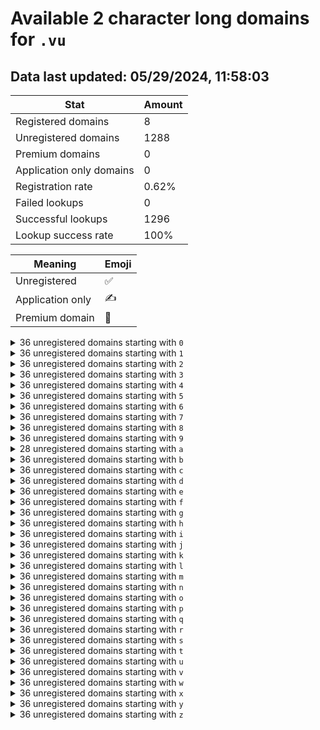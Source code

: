 # Available 2 character long domains for `.vu`

## Data last updated: 05/29/2024, 11:58:03

|Stat|Amount|
|--|--|
|Registered domains|8|
|Unregistered domains|1288|
|Premium domains|0|
|Application only domains|0|
|Registration rate|0.62%|
|Failed lookups|0|
|Successful lookups|1296|
|Lookup success rate|100%|


|Meaning|Emoji|
|--|--|
|Unregistered|:white_check_mark:|
|Application only|:writing_hand:|
|Premium domain|:gem:|

<details>
<summary>36 unregistered domains starting with <bold><code>0</code></bold></summary>

|Type|Domain|
|--|--|
|:white_check_mark:|`00.vu`|
|:white_check_mark:|`01.vu`|
|:white_check_mark:|`02.vu`|
|:white_check_mark:|`03.vu`|
|:white_check_mark:|`04.vu`|
|:white_check_mark:|`05.vu`|
|:white_check_mark:|`06.vu`|
|:white_check_mark:|`07.vu`|
|:white_check_mark:|`08.vu`|
|:white_check_mark:|`09.vu`|
|:white_check_mark:|`0a.vu`|
|:white_check_mark:|`0b.vu`|
|:white_check_mark:|`0c.vu`|
|:white_check_mark:|`0d.vu`|
|:white_check_mark:|`0e.vu`|
|:white_check_mark:|`0f.vu`|
|:white_check_mark:|`0g.vu`|
|:white_check_mark:|`0h.vu`|
|:white_check_mark:|`0i.vu`|
|:white_check_mark:|`0j.vu`|
|:white_check_mark:|`0k.vu`|
|:white_check_mark:|`0l.vu`|
|:white_check_mark:|`0m.vu`|
|:white_check_mark:|`0n.vu`|
|:white_check_mark:|`0o.vu`|
|:white_check_mark:|`0p.vu`|
|:white_check_mark:|`0q.vu`|
|:white_check_mark:|`0r.vu`|
|:white_check_mark:|`0s.vu`|
|:white_check_mark:|`0t.vu`|
|:white_check_mark:|`0u.vu`|
|:white_check_mark:|`0v.vu`|
|:white_check_mark:|`0w.vu`|
|:white_check_mark:|`0x.vu`|
|:white_check_mark:|`0y.vu`|
|:white_check_mark:|`0z.vu`|
</details>
<details>
<summary>36 unregistered domains starting with <bold><code>1</code></bold></summary>

|Type|Domain|
|--|--|
|:white_check_mark:|`10.vu`|
|:white_check_mark:|`11.vu`|
|:white_check_mark:|`12.vu`|
|:white_check_mark:|`13.vu`|
|:white_check_mark:|`14.vu`|
|:white_check_mark:|`15.vu`|
|:white_check_mark:|`16.vu`|
|:white_check_mark:|`17.vu`|
|:white_check_mark:|`18.vu`|
|:white_check_mark:|`19.vu`|
|:white_check_mark:|`1a.vu`|
|:white_check_mark:|`1b.vu`|
|:white_check_mark:|`1c.vu`|
|:white_check_mark:|`1d.vu`|
|:white_check_mark:|`1e.vu`|
|:white_check_mark:|`1f.vu`|
|:white_check_mark:|`1g.vu`|
|:white_check_mark:|`1h.vu`|
|:white_check_mark:|`1i.vu`|
|:white_check_mark:|`1j.vu`|
|:white_check_mark:|`1k.vu`|
|:white_check_mark:|`1l.vu`|
|:white_check_mark:|`1m.vu`|
|:white_check_mark:|`1n.vu`|
|:white_check_mark:|`1o.vu`|
|:white_check_mark:|`1p.vu`|
|:white_check_mark:|`1q.vu`|
|:white_check_mark:|`1r.vu`|
|:white_check_mark:|`1s.vu`|
|:white_check_mark:|`1t.vu`|
|:white_check_mark:|`1u.vu`|
|:white_check_mark:|`1v.vu`|
|:white_check_mark:|`1w.vu`|
|:white_check_mark:|`1x.vu`|
|:white_check_mark:|`1y.vu`|
|:white_check_mark:|`1z.vu`|
</details>
<details>
<summary>36 unregistered domains starting with <bold><code>2</code></bold></summary>

|Type|Domain|
|--|--|
|:white_check_mark:|`20.vu`|
|:white_check_mark:|`21.vu`|
|:white_check_mark:|`22.vu`|
|:white_check_mark:|`23.vu`|
|:white_check_mark:|`24.vu`|
|:white_check_mark:|`25.vu`|
|:white_check_mark:|`26.vu`|
|:white_check_mark:|`27.vu`|
|:white_check_mark:|`28.vu`|
|:white_check_mark:|`29.vu`|
|:white_check_mark:|`2a.vu`|
|:white_check_mark:|`2b.vu`|
|:white_check_mark:|`2c.vu`|
|:white_check_mark:|`2d.vu`|
|:white_check_mark:|`2e.vu`|
|:white_check_mark:|`2f.vu`|
|:white_check_mark:|`2g.vu`|
|:white_check_mark:|`2h.vu`|
|:white_check_mark:|`2i.vu`|
|:white_check_mark:|`2j.vu`|
|:white_check_mark:|`2k.vu`|
|:white_check_mark:|`2l.vu`|
|:white_check_mark:|`2m.vu`|
|:white_check_mark:|`2n.vu`|
|:white_check_mark:|`2o.vu`|
|:white_check_mark:|`2p.vu`|
|:white_check_mark:|`2q.vu`|
|:white_check_mark:|`2r.vu`|
|:white_check_mark:|`2s.vu`|
|:white_check_mark:|`2t.vu`|
|:white_check_mark:|`2u.vu`|
|:white_check_mark:|`2v.vu`|
|:white_check_mark:|`2w.vu`|
|:white_check_mark:|`2x.vu`|
|:white_check_mark:|`2y.vu`|
|:white_check_mark:|`2z.vu`|
</details>
<details>
<summary>36 unregistered domains starting with <bold><code>3</code></bold></summary>

|Type|Domain|
|--|--|
|:white_check_mark:|`30.vu`|
|:white_check_mark:|`31.vu`|
|:white_check_mark:|`32.vu`|
|:white_check_mark:|`33.vu`|
|:white_check_mark:|`34.vu`|
|:white_check_mark:|`35.vu`|
|:white_check_mark:|`36.vu`|
|:white_check_mark:|`37.vu`|
|:white_check_mark:|`38.vu`|
|:white_check_mark:|`39.vu`|
|:white_check_mark:|`3a.vu`|
|:white_check_mark:|`3b.vu`|
|:white_check_mark:|`3c.vu`|
|:white_check_mark:|`3d.vu`|
|:white_check_mark:|`3e.vu`|
|:white_check_mark:|`3f.vu`|
|:white_check_mark:|`3g.vu`|
|:white_check_mark:|`3h.vu`|
|:white_check_mark:|`3i.vu`|
|:white_check_mark:|`3j.vu`|
|:white_check_mark:|`3k.vu`|
|:white_check_mark:|`3l.vu`|
|:white_check_mark:|`3m.vu`|
|:white_check_mark:|`3n.vu`|
|:white_check_mark:|`3o.vu`|
|:white_check_mark:|`3p.vu`|
|:white_check_mark:|`3q.vu`|
|:white_check_mark:|`3r.vu`|
|:white_check_mark:|`3s.vu`|
|:white_check_mark:|`3t.vu`|
|:white_check_mark:|`3u.vu`|
|:white_check_mark:|`3v.vu`|
|:white_check_mark:|`3w.vu`|
|:white_check_mark:|`3x.vu`|
|:white_check_mark:|`3y.vu`|
|:white_check_mark:|`3z.vu`|
</details>
<details>
<summary>36 unregistered domains starting with <bold><code>4</code></bold></summary>

|Type|Domain|
|--|--|
|:white_check_mark:|`40.vu`|
|:white_check_mark:|`41.vu`|
|:white_check_mark:|`42.vu`|
|:white_check_mark:|`43.vu`|
|:white_check_mark:|`44.vu`|
|:white_check_mark:|`45.vu`|
|:white_check_mark:|`46.vu`|
|:white_check_mark:|`47.vu`|
|:white_check_mark:|`48.vu`|
|:white_check_mark:|`49.vu`|
|:white_check_mark:|`4a.vu`|
|:white_check_mark:|`4b.vu`|
|:white_check_mark:|`4c.vu`|
|:white_check_mark:|`4d.vu`|
|:white_check_mark:|`4e.vu`|
|:white_check_mark:|`4f.vu`|
|:white_check_mark:|`4g.vu`|
|:white_check_mark:|`4h.vu`|
|:white_check_mark:|`4i.vu`|
|:white_check_mark:|`4j.vu`|
|:white_check_mark:|`4k.vu`|
|:white_check_mark:|`4l.vu`|
|:white_check_mark:|`4m.vu`|
|:white_check_mark:|`4n.vu`|
|:white_check_mark:|`4o.vu`|
|:white_check_mark:|`4p.vu`|
|:white_check_mark:|`4q.vu`|
|:white_check_mark:|`4r.vu`|
|:white_check_mark:|`4s.vu`|
|:white_check_mark:|`4t.vu`|
|:white_check_mark:|`4u.vu`|
|:white_check_mark:|`4v.vu`|
|:white_check_mark:|`4w.vu`|
|:white_check_mark:|`4x.vu`|
|:white_check_mark:|`4y.vu`|
|:white_check_mark:|`4z.vu`|
</details>
<details>
<summary>36 unregistered domains starting with <bold><code>5</code></bold></summary>

|Type|Domain|
|--|--|
|:white_check_mark:|`50.vu`|
|:white_check_mark:|`51.vu`|
|:white_check_mark:|`52.vu`|
|:white_check_mark:|`53.vu`|
|:white_check_mark:|`54.vu`|
|:white_check_mark:|`55.vu`|
|:white_check_mark:|`56.vu`|
|:white_check_mark:|`57.vu`|
|:white_check_mark:|`58.vu`|
|:white_check_mark:|`59.vu`|
|:white_check_mark:|`5a.vu`|
|:white_check_mark:|`5b.vu`|
|:white_check_mark:|`5c.vu`|
|:white_check_mark:|`5d.vu`|
|:white_check_mark:|`5e.vu`|
|:white_check_mark:|`5f.vu`|
|:white_check_mark:|`5g.vu`|
|:white_check_mark:|`5h.vu`|
|:white_check_mark:|`5i.vu`|
|:white_check_mark:|`5j.vu`|
|:white_check_mark:|`5k.vu`|
|:white_check_mark:|`5l.vu`|
|:white_check_mark:|`5m.vu`|
|:white_check_mark:|`5n.vu`|
|:white_check_mark:|`5o.vu`|
|:white_check_mark:|`5p.vu`|
|:white_check_mark:|`5q.vu`|
|:white_check_mark:|`5r.vu`|
|:white_check_mark:|`5s.vu`|
|:white_check_mark:|`5t.vu`|
|:white_check_mark:|`5u.vu`|
|:white_check_mark:|`5v.vu`|
|:white_check_mark:|`5w.vu`|
|:white_check_mark:|`5x.vu`|
|:white_check_mark:|`5y.vu`|
|:white_check_mark:|`5z.vu`|
</details>
<details>
<summary>36 unregistered domains starting with <bold><code>6</code></bold></summary>

|Type|Domain|
|--|--|
|:white_check_mark:|`60.vu`|
|:white_check_mark:|`61.vu`|
|:white_check_mark:|`62.vu`|
|:white_check_mark:|`63.vu`|
|:white_check_mark:|`64.vu`|
|:white_check_mark:|`65.vu`|
|:white_check_mark:|`66.vu`|
|:white_check_mark:|`67.vu`|
|:white_check_mark:|`68.vu`|
|:white_check_mark:|`69.vu`|
|:white_check_mark:|`6a.vu`|
|:white_check_mark:|`6b.vu`|
|:white_check_mark:|`6c.vu`|
|:white_check_mark:|`6d.vu`|
|:white_check_mark:|`6e.vu`|
|:white_check_mark:|`6f.vu`|
|:white_check_mark:|`6g.vu`|
|:white_check_mark:|`6h.vu`|
|:white_check_mark:|`6i.vu`|
|:white_check_mark:|`6j.vu`|
|:white_check_mark:|`6k.vu`|
|:white_check_mark:|`6l.vu`|
|:white_check_mark:|`6m.vu`|
|:white_check_mark:|`6n.vu`|
|:white_check_mark:|`6o.vu`|
|:white_check_mark:|`6p.vu`|
|:white_check_mark:|`6q.vu`|
|:white_check_mark:|`6r.vu`|
|:white_check_mark:|`6s.vu`|
|:white_check_mark:|`6t.vu`|
|:white_check_mark:|`6u.vu`|
|:white_check_mark:|`6v.vu`|
|:white_check_mark:|`6w.vu`|
|:white_check_mark:|`6x.vu`|
|:white_check_mark:|`6y.vu`|
|:white_check_mark:|`6z.vu`|
</details>
<details>
<summary>36 unregistered domains starting with <bold><code>7</code></bold></summary>

|Type|Domain|
|--|--|
|:white_check_mark:|`70.vu`|
|:white_check_mark:|`71.vu`|
|:white_check_mark:|`72.vu`|
|:white_check_mark:|`73.vu`|
|:white_check_mark:|`74.vu`|
|:white_check_mark:|`75.vu`|
|:white_check_mark:|`76.vu`|
|:white_check_mark:|`77.vu`|
|:white_check_mark:|`78.vu`|
|:white_check_mark:|`79.vu`|
|:white_check_mark:|`7a.vu`|
|:white_check_mark:|`7b.vu`|
|:white_check_mark:|`7c.vu`|
|:white_check_mark:|`7d.vu`|
|:white_check_mark:|`7e.vu`|
|:white_check_mark:|`7f.vu`|
|:white_check_mark:|`7g.vu`|
|:white_check_mark:|`7h.vu`|
|:white_check_mark:|`7i.vu`|
|:white_check_mark:|`7j.vu`|
|:white_check_mark:|`7k.vu`|
|:white_check_mark:|`7l.vu`|
|:white_check_mark:|`7m.vu`|
|:white_check_mark:|`7n.vu`|
|:white_check_mark:|`7o.vu`|
|:white_check_mark:|`7p.vu`|
|:white_check_mark:|`7q.vu`|
|:white_check_mark:|`7r.vu`|
|:white_check_mark:|`7s.vu`|
|:white_check_mark:|`7t.vu`|
|:white_check_mark:|`7u.vu`|
|:white_check_mark:|`7v.vu`|
|:white_check_mark:|`7w.vu`|
|:white_check_mark:|`7x.vu`|
|:white_check_mark:|`7y.vu`|
|:white_check_mark:|`7z.vu`|
</details>
<details>
<summary>36 unregistered domains starting with <bold><code>8</code></bold></summary>

|Type|Domain|
|--|--|
|:white_check_mark:|`80.vu`|
|:white_check_mark:|`81.vu`|
|:white_check_mark:|`82.vu`|
|:white_check_mark:|`83.vu`|
|:white_check_mark:|`84.vu`|
|:white_check_mark:|`85.vu`|
|:white_check_mark:|`86.vu`|
|:white_check_mark:|`87.vu`|
|:white_check_mark:|`88.vu`|
|:white_check_mark:|`89.vu`|
|:white_check_mark:|`8a.vu`|
|:white_check_mark:|`8b.vu`|
|:white_check_mark:|`8c.vu`|
|:white_check_mark:|`8d.vu`|
|:white_check_mark:|`8e.vu`|
|:white_check_mark:|`8f.vu`|
|:white_check_mark:|`8g.vu`|
|:white_check_mark:|`8h.vu`|
|:white_check_mark:|`8i.vu`|
|:white_check_mark:|`8j.vu`|
|:white_check_mark:|`8k.vu`|
|:white_check_mark:|`8l.vu`|
|:white_check_mark:|`8m.vu`|
|:white_check_mark:|`8n.vu`|
|:white_check_mark:|`8o.vu`|
|:white_check_mark:|`8p.vu`|
|:white_check_mark:|`8q.vu`|
|:white_check_mark:|`8r.vu`|
|:white_check_mark:|`8s.vu`|
|:white_check_mark:|`8t.vu`|
|:white_check_mark:|`8u.vu`|
|:white_check_mark:|`8v.vu`|
|:white_check_mark:|`8w.vu`|
|:white_check_mark:|`8x.vu`|
|:white_check_mark:|`8y.vu`|
|:white_check_mark:|`8z.vu`|
</details>
<details>
<summary>36 unregistered domains starting with <bold><code>9</code></bold></summary>

|Type|Domain|
|--|--|
|:white_check_mark:|`90.vu`|
|:white_check_mark:|`91.vu`|
|:white_check_mark:|`92.vu`|
|:white_check_mark:|`93.vu`|
|:white_check_mark:|`94.vu`|
|:white_check_mark:|`95.vu`|
|:white_check_mark:|`96.vu`|
|:white_check_mark:|`97.vu`|
|:white_check_mark:|`98.vu`|
|:white_check_mark:|`99.vu`|
|:white_check_mark:|`9a.vu`|
|:white_check_mark:|`9b.vu`|
|:white_check_mark:|`9c.vu`|
|:white_check_mark:|`9d.vu`|
|:white_check_mark:|`9e.vu`|
|:white_check_mark:|`9f.vu`|
|:white_check_mark:|`9g.vu`|
|:white_check_mark:|`9h.vu`|
|:white_check_mark:|`9i.vu`|
|:white_check_mark:|`9j.vu`|
|:white_check_mark:|`9k.vu`|
|:white_check_mark:|`9l.vu`|
|:white_check_mark:|`9m.vu`|
|:white_check_mark:|`9n.vu`|
|:white_check_mark:|`9o.vu`|
|:white_check_mark:|`9p.vu`|
|:white_check_mark:|`9q.vu`|
|:white_check_mark:|`9r.vu`|
|:white_check_mark:|`9s.vu`|
|:white_check_mark:|`9t.vu`|
|:white_check_mark:|`9u.vu`|
|:white_check_mark:|`9v.vu`|
|:white_check_mark:|`9w.vu`|
|:white_check_mark:|`9x.vu`|
|:white_check_mark:|`9y.vu`|
|:white_check_mark:|`9z.vu`|
</details>
<details>
<summary>28 unregistered domains starting with <bold><code>a</code></bold></summary>

|Type|Domain|
|--|--|
|:white_check_mark:|`a0.vu`|
|:white_check_mark:|`a1.vu`|
|:white_check_mark:|`a2.vu`|
|:white_check_mark:|`a3.vu`|
|:white_check_mark:|`a4.vu`|
|:white_check_mark:|`a5.vu`|
|:white_check_mark:|`a6.vu`|
|:white_check_mark:|`a7.vu`|
|:white_check_mark:|`a8.vu`|
|:white_check_mark:|`a9.vu`|
|:white_check_mark:|`ab.vu`|
|:white_check_mark:|`ae.vu`|
|:white_check_mark:|`ah.vu`|
|:white_check_mark:|`aj.vu`|
|:white_check_mark:|`ak.vu`|
|:white_check_mark:|`al.vu`|
|:white_check_mark:|`am.vu`|
|:white_check_mark:|`ao.vu`|
|:white_check_mark:|`ap.vu`|
|:white_check_mark:|`aq.vu`|
|:white_check_mark:|`ar.vu`|
|:white_check_mark:|`as.vu`|
|:white_check_mark:|`at.vu`|
|:white_check_mark:|`au.vu`|
|:white_check_mark:|`aw.vu`|
|:white_check_mark:|`ax.vu`|
|:white_check_mark:|`ay.vu`|
|:white_check_mark:|`az.vu`|
</details>
<details>
<summary>36 unregistered domains starting with <bold><code>b</code></bold></summary>

|Type|Domain|
|--|--|
|:white_check_mark:|`b0.vu`|
|:white_check_mark:|`b1.vu`|
|:white_check_mark:|`b2.vu`|
|:white_check_mark:|`b3.vu`|
|:white_check_mark:|`b4.vu`|
|:white_check_mark:|`b5.vu`|
|:white_check_mark:|`b6.vu`|
|:white_check_mark:|`b7.vu`|
|:white_check_mark:|`b8.vu`|
|:white_check_mark:|`b9.vu`|
|:white_check_mark:|`ba.vu`|
|:white_check_mark:|`bb.vu`|
|:white_check_mark:|`bc.vu`|
|:white_check_mark:|`bd.vu`|
|:white_check_mark:|`be.vu`|
|:white_check_mark:|`bf.vu`|
|:white_check_mark:|`bg.vu`|
|:white_check_mark:|`bh.vu`|
|:white_check_mark:|`bi.vu`|
|:white_check_mark:|`bj.vu`|
|:white_check_mark:|`bk.vu`|
|:white_check_mark:|`bl.vu`|
|:white_check_mark:|`bm.vu`|
|:white_check_mark:|`bn.vu`|
|:white_check_mark:|`bo.vu`|
|:white_check_mark:|`bp.vu`|
|:white_check_mark:|`bq.vu`|
|:white_check_mark:|`br.vu`|
|:white_check_mark:|`bs.vu`|
|:white_check_mark:|`bt.vu`|
|:white_check_mark:|`bu.vu`|
|:white_check_mark:|`bv.vu`|
|:white_check_mark:|`bw.vu`|
|:white_check_mark:|`bx.vu`|
|:white_check_mark:|`by.vu`|
|:white_check_mark:|`bz.vu`|
</details>
<details>
<summary>36 unregistered domains starting with <bold><code>c</code></bold></summary>

|Type|Domain|
|--|--|
|:white_check_mark:|`c0.vu`|
|:white_check_mark:|`c1.vu`|
|:white_check_mark:|`c2.vu`|
|:white_check_mark:|`c3.vu`|
|:white_check_mark:|`c4.vu`|
|:white_check_mark:|`c5.vu`|
|:white_check_mark:|`c6.vu`|
|:white_check_mark:|`c7.vu`|
|:white_check_mark:|`c8.vu`|
|:white_check_mark:|`c9.vu`|
|:white_check_mark:|`ca.vu`|
|:white_check_mark:|`cb.vu`|
|:white_check_mark:|`cc.vu`|
|:white_check_mark:|`cd.vu`|
|:white_check_mark:|`ce.vu`|
|:white_check_mark:|`cf.vu`|
|:white_check_mark:|`cg.vu`|
|:white_check_mark:|`ch.vu`|
|:white_check_mark:|`ci.vu`|
|:white_check_mark:|`cj.vu`|
|:white_check_mark:|`ck.vu`|
|:white_check_mark:|`cl.vu`|
|:white_check_mark:|`cm.vu`|
|:white_check_mark:|`cn.vu`|
|:white_check_mark:|`co.vu`|
|:white_check_mark:|`cp.vu`|
|:white_check_mark:|`cq.vu`|
|:white_check_mark:|`cr.vu`|
|:white_check_mark:|`cs.vu`|
|:white_check_mark:|`ct.vu`|
|:white_check_mark:|`cu.vu`|
|:white_check_mark:|`cv.vu`|
|:white_check_mark:|`cw.vu`|
|:white_check_mark:|`cx.vu`|
|:white_check_mark:|`cy.vu`|
|:white_check_mark:|`cz.vu`|
</details>
<details>
<summary>36 unregistered domains starting with <bold><code>d</code></bold></summary>

|Type|Domain|
|--|--|
|:white_check_mark:|`d0.vu`|
|:white_check_mark:|`d1.vu`|
|:white_check_mark:|`d2.vu`|
|:white_check_mark:|`d3.vu`|
|:white_check_mark:|`d4.vu`|
|:white_check_mark:|`d5.vu`|
|:white_check_mark:|`d6.vu`|
|:white_check_mark:|`d7.vu`|
|:white_check_mark:|`d8.vu`|
|:white_check_mark:|`d9.vu`|
|:white_check_mark:|`da.vu`|
|:white_check_mark:|`db.vu`|
|:white_check_mark:|`dc.vu`|
|:white_check_mark:|`dd.vu`|
|:white_check_mark:|`de.vu`|
|:white_check_mark:|`df.vu`|
|:white_check_mark:|`dg.vu`|
|:white_check_mark:|`dh.vu`|
|:white_check_mark:|`di.vu`|
|:white_check_mark:|`dj.vu`|
|:white_check_mark:|`dk.vu`|
|:white_check_mark:|`dl.vu`|
|:white_check_mark:|`dm.vu`|
|:white_check_mark:|`dn.vu`|
|:white_check_mark:|`do.vu`|
|:white_check_mark:|`dp.vu`|
|:white_check_mark:|`dq.vu`|
|:white_check_mark:|`dr.vu`|
|:white_check_mark:|`ds.vu`|
|:white_check_mark:|`dt.vu`|
|:white_check_mark:|`du.vu`|
|:white_check_mark:|`dv.vu`|
|:white_check_mark:|`dw.vu`|
|:white_check_mark:|`dx.vu`|
|:white_check_mark:|`dy.vu`|
|:white_check_mark:|`dz.vu`|
</details>
<details>
<summary>36 unregistered domains starting with <bold><code>e</code></bold></summary>

|Type|Domain|
|--|--|
|:white_check_mark:|`e0.vu`|
|:white_check_mark:|`e1.vu`|
|:white_check_mark:|`e2.vu`|
|:white_check_mark:|`e3.vu`|
|:white_check_mark:|`e4.vu`|
|:white_check_mark:|`e5.vu`|
|:white_check_mark:|`e6.vu`|
|:white_check_mark:|`e7.vu`|
|:white_check_mark:|`e8.vu`|
|:white_check_mark:|`e9.vu`|
|:white_check_mark:|`ea.vu`|
|:white_check_mark:|`eb.vu`|
|:white_check_mark:|`ec.vu`|
|:white_check_mark:|`ed.vu`|
|:white_check_mark:|`ee.vu`|
|:white_check_mark:|`ef.vu`|
|:white_check_mark:|`eg.vu`|
|:white_check_mark:|`eh.vu`|
|:white_check_mark:|`ei.vu`|
|:white_check_mark:|`ej.vu`|
|:white_check_mark:|`ek.vu`|
|:white_check_mark:|`el.vu`|
|:white_check_mark:|`em.vu`|
|:white_check_mark:|`en.vu`|
|:white_check_mark:|`eo.vu`|
|:white_check_mark:|`ep.vu`|
|:white_check_mark:|`eq.vu`|
|:white_check_mark:|`er.vu`|
|:white_check_mark:|`es.vu`|
|:white_check_mark:|`et.vu`|
|:white_check_mark:|`eu.vu`|
|:white_check_mark:|`ev.vu`|
|:white_check_mark:|`ew.vu`|
|:white_check_mark:|`ex.vu`|
|:white_check_mark:|`ey.vu`|
|:white_check_mark:|`ez.vu`|
</details>
<details>
<summary>36 unregistered domains starting with <bold><code>f</code></bold></summary>

|Type|Domain|
|--|--|
|:white_check_mark:|`f0.vu`|
|:white_check_mark:|`f1.vu`|
|:white_check_mark:|`f2.vu`|
|:white_check_mark:|`f3.vu`|
|:white_check_mark:|`f4.vu`|
|:white_check_mark:|`f5.vu`|
|:white_check_mark:|`f6.vu`|
|:white_check_mark:|`f7.vu`|
|:white_check_mark:|`f8.vu`|
|:white_check_mark:|`f9.vu`|
|:white_check_mark:|`fa.vu`|
|:white_check_mark:|`fb.vu`|
|:white_check_mark:|`fc.vu`|
|:white_check_mark:|`fd.vu`|
|:white_check_mark:|`fe.vu`|
|:white_check_mark:|`ff.vu`|
|:white_check_mark:|`fg.vu`|
|:white_check_mark:|`fh.vu`|
|:white_check_mark:|`fi.vu`|
|:white_check_mark:|`fj.vu`|
|:white_check_mark:|`fk.vu`|
|:white_check_mark:|`fl.vu`|
|:white_check_mark:|`fm.vu`|
|:white_check_mark:|`fn.vu`|
|:white_check_mark:|`fo.vu`|
|:white_check_mark:|`fp.vu`|
|:white_check_mark:|`fq.vu`|
|:white_check_mark:|`fr.vu`|
|:white_check_mark:|`fs.vu`|
|:white_check_mark:|`ft.vu`|
|:white_check_mark:|`fu.vu`|
|:white_check_mark:|`fv.vu`|
|:white_check_mark:|`fw.vu`|
|:white_check_mark:|`fx.vu`|
|:white_check_mark:|`fy.vu`|
|:white_check_mark:|`fz.vu`|
</details>
<details>
<summary>36 unregistered domains starting with <bold><code>g</code></bold></summary>

|Type|Domain|
|--|--|
|:white_check_mark:|`g0.vu`|
|:white_check_mark:|`g1.vu`|
|:white_check_mark:|`g2.vu`|
|:white_check_mark:|`g3.vu`|
|:white_check_mark:|`g4.vu`|
|:white_check_mark:|`g5.vu`|
|:white_check_mark:|`g6.vu`|
|:white_check_mark:|`g7.vu`|
|:white_check_mark:|`g8.vu`|
|:white_check_mark:|`g9.vu`|
|:white_check_mark:|`ga.vu`|
|:white_check_mark:|`gb.vu`|
|:white_check_mark:|`gc.vu`|
|:white_check_mark:|`gd.vu`|
|:white_check_mark:|`ge.vu`|
|:white_check_mark:|`gf.vu`|
|:white_check_mark:|`gg.vu`|
|:white_check_mark:|`gh.vu`|
|:white_check_mark:|`gi.vu`|
|:white_check_mark:|`gj.vu`|
|:white_check_mark:|`gk.vu`|
|:white_check_mark:|`gl.vu`|
|:white_check_mark:|`gm.vu`|
|:white_check_mark:|`gn.vu`|
|:white_check_mark:|`go.vu`|
|:white_check_mark:|`gp.vu`|
|:white_check_mark:|`gq.vu`|
|:white_check_mark:|`gr.vu`|
|:white_check_mark:|`gs.vu`|
|:white_check_mark:|`gt.vu`|
|:white_check_mark:|`gu.vu`|
|:white_check_mark:|`gv.vu`|
|:white_check_mark:|`gw.vu`|
|:white_check_mark:|`gx.vu`|
|:white_check_mark:|`gy.vu`|
|:white_check_mark:|`gz.vu`|
</details>
<details>
<summary>36 unregistered domains starting with <bold><code>h</code></bold></summary>

|Type|Domain|
|--|--|
|:white_check_mark:|`h0.vu`|
|:white_check_mark:|`h1.vu`|
|:white_check_mark:|`h2.vu`|
|:white_check_mark:|`h3.vu`|
|:white_check_mark:|`h4.vu`|
|:white_check_mark:|`h5.vu`|
|:white_check_mark:|`h6.vu`|
|:white_check_mark:|`h7.vu`|
|:white_check_mark:|`h8.vu`|
|:white_check_mark:|`h9.vu`|
|:white_check_mark:|`ha.vu`|
|:white_check_mark:|`hb.vu`|
|:white_check_mark:|`hc.vu`|
|:white_check_mark:|`hd.vu`|
|:white_check_mark:|`he.vu`|
|:white_check_mark:|`hf.vu`|
|:white_check_mark:|`hg.vu`|
|:white_check_mark:|`hh.vu`|
|:white_check_mark:|`hi.vu`|
|:white_check_mark:|`hj.vu`|
|:white_check_mark:|`hk.vu`|
|:white_check_mark:|`hl.vu`|
|:white_check_mark:|`hm.vu`|
|:white_check_mark:|`hn.vu`|
|:white_check_mark:|`ho.vu`|
|:white_check_mark:|`hp.vu`|
|:white_check_mark:|`hq.vu`|
|:white_check_mark:|`hr.vu`|
|:white_check_mark:|`hs.vu`|
|:white_check_mark:|`ht.vu`|
|:white_check_mark:|`hu.vu`|
|:white_check_mark:|`hv.vu`|
|:white_check_mark:|`hw.vu`|
|:white_check_mark:|`hx.vu`|
|:white_check_mark:|`hy.vu`|
|:white_check_mark:|`hz.vu`|
</details>
<details>
<summary>36 unregistered domains starting with <bold><code>i</code></bold></summary>

|Type|Domain|
|--|--|
|:white_check_mark:|`i0.vu`|
|:white_check_mark:|`i1.vu`|
|:white_check_mark:|`i2.vu`|
|:white_check_mark:|`i3.vu`|
|:white_check_mark:|`i4.vu`|
|:white_check_mark:|`i5.vu`|
|:white_check_mark:|`i6.vu`|
|:white_check_mark:|`i7.vu`|
|:white_check_mark:|`i8.vu`|
|:white_check_mark:|`i9.vu`|
|:white_check_mark:|`ia.vu`|
|:white_check_mark:|`ib.vu`|
|:white_check_mark:|`ic.vu`|
|:white_check_mark:|`id.vu`|
|:white_check_mark:|`ie.vu`|
|:white_check_mark:|`if.vu`|
|:white_check_mark:|`ig.vu`|
|:white_check_mark:|`ih.vu`|
|:white_check_mark:|`ii.vu`|
|:white_check_mark:|`ij.vu`|
|:white_check_mark:|`ik.vu`|
|:white_check_mark:|`il.vu`|
|:white_check_mark:|`im.vu`|
|:white_check_mark:|`in.vu`|
|:white_check_mark:|`io.vu`|
|:white_check_mark:|`ip.vu`|
|:white_check_mark:|`iq.vu`|
|:white_check_mark:|`ir.vu`|
|:white_check_mark:|`is.vu`|
|:white_check_mark:|`it.vu`|
|:white_check_mark:|`iu.vu`|
|:white_check_mark:|`iv.vu`|
|:white_check_mark:|`iw.vu`|
|:white_check_mark:|`ix.vu`|
|:white_check_mark:|`iy.vu`|
|:white_check_mark:|`iz.vu`|
</details>
<details>
<summary>36 unregistered domains starting with <bold><code>j</code></bold></summary>

|Type|Domain|
|--|--|
|:white_check_mark:|`j0.vu`|
|:white_check_mark:|`j1.vu`|
|:white_check_mark:|`j2.vu`|
|:white_check_mark:|`j3.vu`|
|:white_check_mark:|`j4.vu`|
|:white_check_mark:|`j5.vu`|
|:white_check_mark:|`j6.vu`|
|:white_check_mark:|`j7.vu`|
|:white_check_mark:|`j8.vu`|
|:white_check_mark:|`j9.vu`|
|:white_check_mark:|`ja.vu`|
|:white_check_mark:|`jb.vu`|
|:white_check_mark:|`jc.vu`|
|:white_check_mark:|`jd.vu`|
|:white_check_mark:|`je.vu`|
|:white_check_mark:|`jf.vu`|
|:white_check_mark:|`jg.vu`|
|:white_check_mark:|`jh.vu`|
|:white_check_mark:|`ji.vu`|
|:white_check_mark:|`jj.vu`|
|:white_check_mark:|`jk.vu`|
|:white_check_mark:|`jl.vu`|
|:white_check_mark:|`jm.vu`|
|:white_check_mark:|`jn.vu`|
|:white_check_mark:|`jo.vu`|
|:white_check_mark:|`jp.vu`|
|:white_check_mark:|`jq.vu`|
|:white_check_mark:|`jr.vu`|
|:white_check_mark:|`js.vu`|
|:white_check_mark:|`jt.vu`|
|:white_check_mark:|`ju.vu`|
|:white_check_mark:|`jv.vu`|
|:white_check_mark:|`jw.vu`|
|:white_check_mark:|`jx.vu`|
|:white_check_mark:|`jy.vu`|
|:white_check_mark:|`jz.vu`|
</details>
<details>
<summary>36 unregistered domains starting with <bold><code>k</code></bold></summary>

|Type|Domain|
|--|--|
|:white_check_mark:|`k0.vu`|
|:white_check_mark:|`k1.vu`|
|:white_check_mark:|`k2.vu`|
|:white_check_mark:|`k3.vu`|
|:white_check_mark:|`k4.vu`|
|:white_check_mark:|`k5.vu`|
|:white_check_mark:|`k6.vu`|
|:white_check_mark:|`k7.vu`|
|:white_check_mark:|`k8.vu`|
|:white_check_mark:|`k9.vu`|
|:white_check_mark:|`ka.vu`|
|:white_check_mark:|`kb.vu`|
|:white_check_mark:|`kc.vu`|
|:white_check_mark:|`kd.vu`|
|:white_check_mark:|`ke.vu`|
|:white_check_mark:|`kf.vu`|
|:white_check_mark:|`kg.vu`|
|:white_check_mark:|`kh.vu`|
|:white_check_mark:|`ki.vu`|
|:white_check_mark:|`kj.vu`|
|:white_check_mark:|`kk.vu`|
|:white_check_mark:|`kl.vu`|
|:white_check_mark:|`km.vu`|
|:white_check_mark:|`kn.vu`|
|:white_check_mark:|`ko.vu`|
|:white_check_mark:|`kp.vu`|
|:white_check_mark:|`kq.vu`|
|:white_check_mark:|`kr.vu`|
|:white_check_mark:|`ks.vu`|
|:white_check_mark:|`kt.vu`|
|:white_check_mark:|`ku.vu`|
|:white_check_mark:|`kv.vu`|
|:white_check_mark:|`kw.vu`|
|:white_check_mark:|`kx.vu`|
|:white_check_mark:|`ky.vu`|
|:white_check_mark:|`kz.vu`|
</details>
<details>
<summary>36 unregistered domains starting with <bold><code>l</code></bold></summary>

|Type|Domain|
|--|--|
|:white_check_mark:|`l0.vu`|
|:white_check_mark:|`l1.vu`|
|:white_check_mark:|`l2.vu`|
|:white_check_mark:|`l3.vu`|
|:white_check_mark:|`l4.vu`|
|:white_check_mark:|`l5.vu`|
|:white_check_mark:|`l6.vu`|
|:white_check_mark:|`l7.vu`|
|:white_check_mark:|`l8.vu`|
|:white_check_mark:|`l9.vu`|
|:white_check_mark:|`la.vu`|
|:white_check_mark:|`lb.vu`|
|:white_check_mark:|`lc.vu`|
|:white_check_mark:|`ld.vu`|
|:white_check_mark:|`le.vu`|
|:white_check_mark:|`lf.vu`|
|:white_check_mark:|`lg.vu`|
|:white_check_mark:|`lh.vu`|
|:white_check_mark:|`li.vu`|
|:white_check_mark:|`lj.vu`|
|:white_check_mark:|`lk.vu`|
|:white_check_mark:|`ll.vu`|
|:white_check_mark:|`lm.vu`|
|:white_check_mark:|`ln.vu`|
|:white_check_mark:|`lo.vu`|
|:white_check_mark:|`lp.vu`|
|:white_check_mark:|`lq.vu`|
|:white_check_mark:|`lr.vu`|
|:white_check_mark:|`ls.vu`|
|:white_check_mark:|`lt.vu`|
|:white_check_mark:|`lu.vu`|
|:white_check_mark:|`lv.vu`|
|:white_check_mark:|`lw.vu`|
|:white_check_mark:|`lx.vu`|
|:white_check_mark:|`ly.vu`|
|:white_check_mark:|`lz.vu`|
</details>
<details>
<summary>36 unregistered domains starting with <bold><code>m</code></bold></summary>

|Type|Domain|
|--|--|
|:white_check_mark:|`m0.vu`|
|:white_check_mark:|`m1.vu`|
|:white_check_mark:|`m2.vu`|
|:white_check_mark:|`m3.vu`|
|:white_check_mark:|`m4.vu`|
|:white_check_mark:|`m5.vu`|
|:white_check_mark:|`m6.vu`|
|:white_check_mark:|`m7.vu`|
|:white_check_mark:|`m8.vu`|
|:white_check_mark:|`m9.vu`|
|:white_check_mark:|`ma.vu`|
|:white_check_mark:|`mb.vu`|
|:white_check_mark:|`mc.vu`|
|:white_check_mark:|`md.vu`|
|:white_check_mark:|`me.vu`|
|:white_check_mark:|`mf.vu`|
|:white_check_mark:|`mg.vu`|
|:white_check_mark:|`mh.vu`|
|:white_check_mark:|`mi.vu`|
|:white_check_mark:|`mj.vu`|
|:white_check_mark:|`mk.vu`|
|:white_check_mark:|`ml.vu`|
|:white_check_mark:|`mm.vu`|
|:white_check_mark:|`mn.vu`|
|:white_check_mark:|`mo.vu`|
|:white_check_mark:|`mp.vu`|
|:white_check_mark:|`mq.vu`|
|:white_check_mark:|`mr.vu`|
|:white_check_mark:|`ms.vu`|
|:white_check_mark:|`mt.vu`|
|:white_check_mark:|`mu.vu`|
|:white_check_mark:|`mv.vu`|
|:white_check_mark:|`mw.vu`|
|:white_check_mark:|`mx.vu`|
|:white_check_mark:|`my.vu`|
|:white_check_mark:|`mz.vu`|
</details>
<details>
<summary>36 unregistered domains starting with <bold><code>n</code></bold></summary>

|Type|Domain|
|--|--|
|:white_check_mark:|`n0.vu`|
|:white_check_mark:|`n1.vu`|
|:white_check_mark:|`n2.vu`|
|:white_check_mark:|`n3.vu`|
|:white_check_mark:|`n4.vu`|
|:white_check_mark:|`n5.vu`|
|:white_check_mark:|`n6.vu`|
|:white_check_mark:|`n7.vu`|
|:white_check_mark:|`n8.vu`|
|:white_check_mark:|`n9.vu`|
|:white_check_mark:|`na.vu`|
|:white_check_mark:|`nb.vu`|
|:white_check_mark:|`nc.vu`|
|:white_check_mark:|`nd.vu`|
|:white_check_mark:|`ne.vu`|
|:white_check_mark:|`nf.vu`|
|:white_check_mark:|`ng.vu`|
|:white_check_mark:|`nh.vu`|
|:white_check_mark:|`ni.vu`|
|:white_check_mark:|`nj.vu`|
|:white_check_mark:|`nk.vu`|
|:white_check_mark:|`nl.vu`|
|:white_check_mark:|`nm.vu`|
|:white_check_mark:|`nn.vu`|
|:white_check_mark:|`no.vu`|
|:white_check_mark:|`np.vu`|
|:white_check_mark:|`nq.vu`|
|:white_check_mark:|`nr.vu`|
|:white_check_mark:|`ns.vu`|
|:white_check_mark:|`nt.vu`|
|:white_check_mark:|`nu.vu`|
|:white_check_mark:|`nv.vu`|
|:white_check_mark:|`nw.vu`|
|:white_check_mark:|`nx.vu`|
|:white_check_mark:|`ny.vu`|
|:white_check_mark:|`nz.vu`|
</details>
<details>
<summary>36 unregistered domains starting with <bold><code>o</code></bold></summary>

|Type|Domain|
|--|--|
|:white_check_mark:|`o0.vu`|
|:white_check_mark:|`o1.vu`|
|:white_check_mark:|`o2.vu`|
|:white_check_mark:|`o3.vu`|
|:white_check_mark:|`o4.vu`|
|:white_check_mark:|`o5.vu`|
|:white_check_mark:|`o6.vu`|
|:white_check_mark:|`o7.vu`|
|:white_check_mark:|`o8.vu`|
|:white_check_mark:|`o9.vu`|
|:white_check_mark:|`oa.vu`|
|:white_check_mark:|`ob.vu`|
|:white_check_mark:|`oc.vu`|
|:white_check_mark:|`od.vu`|
|:white_check_mark:|`oe.vu`|
|:white_check_mark:|`of.vu`|
|:white_check_mark:|`og.vu`|
|:white_check_mark:|`oh.vu`|
|:white_check_mark:|`oi.vu`|
|:white_check_mark:|`oj.vu`|
|:white_check_mark:|`ok.vu`|
|:white_check_mark:|`ol.vu`|
|:white_check_mark:|`om.vu`|
|:white_check_mark:|`on.vu`|
|:white_check_mark:|`oo.vu`|
|:white_check_mark:|`op.vu`|
|:white_check_mark:|`oq.vu`|
|:white_check_mark:|`or.vu`|
|:white_check_mark:|`os.vu`|
|:white_check_mark:|`ot.vu`|
|:white_check_mark:|`ou.vu`|
|:white_check_mark:|`ov.vu`|
|:white_check_mark:|`ow.vu`|
|:white_check_mark:|`ox.vu`|
|:white_check_mark:|`oy.vu`|
|:white_check_mark:|`oz.vu`|
</details>
<details>
<summary>36 unregistered domains starting with <bold><code>p</code></bold></summary>

|Type|Domain|
|--|--|
|:white_check_mark:|`p0.vu`|
|:white_check_mark:|`p1.vu`|
|:white_check_mark:|`p2.vu`|
|:white_check_mark:|`p3.vu`|
|:white_check_mark:|`p4.vu`|
|:white_check_mark:|`p5.vu`|
|:white_check_mark:|`p6.vu`|
|:white_check_mark:|`p7.vu`|
|:white_check_mark:|`p8.vu`|
|:white_check_mark:|`p9.vu`|
|:white_check_mark:|`pa.vu`|
|:white_check_mark:|`pb.vu`|
|:white_check_mark:|`pc.vu`|
|:white_check_mark:|`pd.vu`|
|:white_check_mark:|`pe.vu`|
|:white_check_mark:|`pf.vu`|
|:white_check_mark:|`pg.vu`|
|:white_check_mark:|`ph.vu`|
|:white_check_mark:|`pi.vu`|
|:white_check_mark:|`pj.vu`|
|:white_check_mark:|`pk.vu`|
|:white_check_mark:|`pl.vu`|
|:white_check_mark:|`pm.vu`|
|:white_check_mark:|`pn.vu`|
|:white_check_mark:|`po.vu`|
|:white_check_mark:|`pp.vu`|
|:white_check_mark:|`pq.vu`|
|:white_check_mark:|`pr.vu`|
|:white_check_mark:|`ps.vu`|
|:white_check_mark:|`pt.vu`|
|:white_check_mark:|`pu.vu`|
|:white_check_mark:|`pv.vu`|
|:white_check_mark:|`pw.vu`|
|:white_check_mark:|`px.vu`|
|:white_check_mark:|`py.vu`|
|:white_check_mark:|`pz.vu`|
</details>
<details>
<summary>36 unregistered domains starting with <bold><code>q</code></bold></summary>

|Type|Domain|
|--|--|
|:white_check_mark:|`q0.vu`|
|:white_check_mark:|`q1.vu`|
|:white_check_mark:|`q2.vu`|
|:white_check_mark:|`q3.vu`|
|:white_check_mark:|`q4.vu`|
|:white_check_mark:|`q5.vu`|
|:white_check_mark:|`q6.vu`|
|:white_check_mark:|`q7.vu`|
|:white_check_mark:|`q8.vu`|
|:white_check_mark:|`q9.vu`|
|:white_check_mark:|`qa.vu`|
|:white_check_mark:|`qb.vu`|
|:white_check_mark:|`qc.vu`|
|:white_check_mark:|`qd.vu`|
|:white_check_mark:|`qe.vu`|
|:white_check_mark:|`qf.vu`|
|:white_check_mark:|`qg.vu`|
|:white_check_mark:|`qh.vu`|
|:white_check_mark:|`qi.vu`|
|:white_check_mark:|`qj.vu`|
|:white_check_mark:|`qk.vu`|
|:white_check_mark:|`ql.vu`|
|:white_check_mark:|`qm.vu`|
|:white_check_mark:|`qn.vu`|
|:white_check_mark:|`qo.vu`|
|:white_check_mark:|`qp.vu`|
|:white_check_mark:|`qq.vu`|
|:white_check_mark:|`qr.vu`|
|:white_check_mark:|`qs.vu`|
|:white_check_mark:|`qt.vu`|
|:white_check_mark:|`qu.vu`|
|:white_check_mark:|`qv.vu`|
|:white_check_mark:|`qw.vu`|
|:white_check_mark:|`qx.vu`|
|:white_check_mark:|`qy.vu`|
|:white_check_mark:|`qz.vu`|
</details>
<details>
<summary>36 unregistered domains starting with <bold><code>r</code></bold></summary>

|Type|Domain|
|--|--|
|:white_check_mark:|`r0.vu`|
|:white_check_mark:|`r1.vu`|
|:white_check_mark:|`r2.vu`|
|:white_check_mark:|`r3.vu`|
|:white_check_mark:|`r4.vu`|
|:white_check_mark:|`r5.vu`|
|:white_check_mark:|`r6.vu`|
|:white_check_mark:|`r7.vu`|
|:white_check_mark:|`r8.vu`|
|:white_check_mark:|`r9.vu`|
|:white_check_mark:|`ra.vu`|
|:white_check_mark:|`rb.vu`|
|:white_check_mark:|`rc.vu`|
|:white_check_mark:|`rd.vu`|
|:white_check_mark:|`re.vu`|
|:white_check_mark:|`rf.vu`|
|:white_check_mark:|`rg.vu`|
|:white_check_mark:|`rh.vu`|
|:white_check_mark:|`ri.vu`|
|:white_check_mark:|`rj.vu`|
|:white_check_mark:|`rk.vu`|
|:white_check_mark:|`rl.vu`|
|:white_check_mark:|`rm.vu`|
|:white_check_mark:|`rn.vu`|
|:white_check_mark:|`ro.vu`|
|:white_check_mark:|`rp.vu`|
|:white_check_mark:|`rq.vu`|
|:white_check_mark:|`rr.vu`|
|:white_check_mark:|`rs.vu`|
|:white_check_mark:|`rt.vu`|
|:white_check_mark:|`ru.vu`|
|:white_check_mark:|`rv.vu`|
|:white_check_mark:|`rw.vu`|
|:white_check_mark:|`rx.vu`|
|:white_check_mark:|`ry.vu`|
|:white_check_mark:|`rz.vu`|
</details>
<details>
<summary>36 unregistered domains starting with <bold><code>s</code></bold></summary>

|Type|Domain|
|--|--|
|:white_check_mark:|`s0.vu`|
|:white_check_mark:|`s1.vu`|
|:white_check_mark:|`s2.vu`|
|:white_check_mark:|`s3.vu`|
|:white_check_mark:|`s4.vu`|
|:white_check_mark:|`s5.vu`|
|:white_check_mark:|`s6.vu`|
|:white_check_mark:|`s7.vu`|
|:white_check_mark:|`s8.vu`|
|:white_check_mark:|`s9.vu`|
|:white_check_mark:|`sa.vu`|
|:white_check_mark:|`sb.vu`|
|:white_check_mark:|`sc.vu`|
|:white_check_mark:|`sd.vu`|
|:white_check_mark:|`se.vu`|
|:white_check_mark:|`sf.vu`|
|:white_check_mark:|`sg.vu`|
|:white_check_mark:|`sh.vu`|
|:white_check_mark:|`si.vu`|
|:white_check_mark:|`sj.vu`|
|:white_check_mark:|`sk.vu`|
|:white_check_mark:|`sl.vu`|
|:white_check_mark:|`sm.vu`|
|:white_check_mark:|`sn.vu`|
|:white_check_mark:|`so.vu`|
|:white_check_mark:|`sp.vu`|
|:white_check_mark:|`sq.vu`|
|:white_check_mark:|`sr.vu`|
|:white_check_mark:|`ss.vu`|
|:white_check_mark:|`st.vu`|
|:white_check_mark:|`su.vu`|
|:white_check_mark:|`sv.vu`|
|:white_check_mark:|`sw.vu`|
|:white_check_mark:|`sx.vu`|
|:white_check_mark:|`sy.vu`|
|:white_check_mark:|`sz.vu`|
</details>
<details>
<summary>36 unregistered domains starting with <bold><code>t</code></bold></summary>

|Type|Domain|
|--|--|
|:white_check_mark:|`t0.vu`|
|:white_check_mark:|`t1.vu`|
|:white_check_mark:|`t2.vu`|
|:white_check_mark:|`t3.vu`|
|:white_check_mark:|`t4.vu`|
|:white_check_mark:|`t5.vu`|
|:white_check_mark:|`t6.vu`|
|:white_check_mark:|`t7.vu`|
|:white_check_mark:|`t8.vu`|
|:white_check_mark:|`t9.vu`|
|:white_check_mark:|`ta.vu`|
|:white_check_mark:|`tb.vu`|
|:white_check_mark:|`tc.vu`|
|:white_check_mark:|`td.vu`|
|:white_check_mark:|`te.vu`|
|:white_check_mark:|`tf.vu`|
|:white_check_mark:|`tg.vu`|
|:white_check_mark:|`th.vu`|
|:white_check_mark:|`ti.vu`|
|:white_check_mark:|`tj.vu`|
|:white_check_mark:|`tk.vu`|
|:white_check_mark:|`tl.vu`|
|:white_check_mark:|`tm.vu`|
|:white_check_mark:|`tn.vu`|
|:white_check_mark:|`to.vu`|
|:white_check_mark:|`tp.vu`|
|:white_check_mark:|`tq.vu`|
|:white_check_mark:|`tr.vu`|
|:white_check_mark:|`ts.vu`|
|:white_check_mark:|`tt.vu`|
|:white_check_mark:|`tu.vu`|
|:white_check_mark:|`tv.vu`|
|:white_check_mark:|`tw.vu`|
|:white_check_mark:|`tx.vu`|
|:white_check_mark:|`ty.vu`|
|:white_check_mark:|`tz.vu`|
</details>
<details>
<summary>36 unregistered domains starting with <bold><code>u</code></bold></summary>

|Type|Domain|
|--|--|
|:white_check_mark:|`u0.vu`|
|:white_check_mark:|`u1.vu`|
|:white_check_mark:|`u2.vu`|
|:white_check_mark:|`u3.vu`|
|:white_check_mark:|`u4.vu`|
|:white_check_mark:|`u5.vu`|
|:white_check_mark:|`u6.vu`|
|:white_check_mark:|`u7.vu`|
|:white_check_mark:|`u8.vu`|
|:white_check_mark:|`u9.vu`|
|:white_check_mark:|`ua.vu`|
|:white_check_mark:|`ub.vu`|
|:white_check_mark:|`uc.vu`|
|:white_check_mark:|`ud.vu`|
|:white_check_mark:|`ue.vu`|
|:white_check_mark:|`uf.vu`|
|:white_check_mark:|`ug.vu`|
|:white_check_mark:|`uh.vu`|
|:white_check_mark:|`ui.vu`|
|:white_check_mark:|`uj.vu`|
|:white_check_mark:|`uk.vu`|
|:white_check_mark:|`ul.vu`|
|:white_check_mark:|`um.vu`|
|:white_check_mark:|`un.vu`|
|:white_check_mark:|`uo.vu`|
|:white_check_mark:|`up.vu`|
|:white_check_mark:|`uq.vu`|
|:white_check_mark:|`ur.vu`|
|:white_check_mark:|`us.vu`|
|:white_check_mark:|`ut.vu`|
|:white_check_mark:|`uu.vu`|
|:white_check_mark:|`uv.vu`|
|:white_check_mark:|`uw.vu`|
|:white_check_mark:|`ux.vu`|
|:white_check_mark:|`uy.vu`|
|:white_check_mark:|`uz.vu`|
</details>
<details>
<summary>36 unregistered domains starting with <bold><code>v</code></bold></summary>

|Type|Domain|
|--|--|
|:white_check_mark:|`v0.vu`|
|:white_check_mark:|`v1.vu`|
|:white_check_mark:|`v2.vu`|
|:white_check_mark:|`v3.vu`|
|:white_check_mark:|`v4.vu`|
|:white_check_mark:|`v5.vu`|
|:white_check_mark:|`v6.vu`|
|:white_check_mark:|`v7.vu`|
|:white_check_mark:|`v8.vu`|
|:white_check_mark:|`v9.vu`|
|:white_check_mark:|`va.vu`|
|:white_check_mark:|`vb.vu`|
|:white_check_mark:|`vc.vu`|
|:white_check_mark:|`vd.vu`|
|:white_check_mark:|`ve.vu`|
|:white_check_mark:|`vf.vu`|
|:white_check_mark:|`vg.vu`|
|:white_check_mark:|`vh.vu`|
|:white_check_mark:|`vi.vu`|
|:white_check_mark:|`vj.vu`|
|:white_check_mark:|`vk.vu`|
|:white_check_mark:|`vl.vu`|
|:white_check_mark:|`vm.vu`|
|:white_check_mark:|`vn.vu`|
|:white_check_mark:|`vo.vu`|
|:white_check_mark:|`vp.vu`|
|:white_check_mark:|`vq.vu`|
|:white_check_mark:|`vr.vu`|
|:white_check_mark:|`vs.vu`|
|:white_check_mark:|`vt.vu`|
|:white_check_mark:|`vu.vu`|
|:white_check_mark:|`vv.vu`|
|:white_check_mark:|`vw.vu`|
|:white_check_mark:|`vx.vu`|
|:white_check_mark:|`vy.vu`|
|:white_check_mark:|`vz.vu`|
</details>
<details>
<summary>36 unregistered domains starting with <bold><code>w</code></bold></summary>

|Type|Domain|
|--|--|
|:white_check_mark:|`w0.vu`|
|:white_check_mark:|`w1.vu`|
|:white_check_mark:|`w2.vu`|
|:white_check_mark:|`w3.vu`|
|:white_check_mark:|`w4.vu`|
|:white_check_mark:|`w5.vu`|
|:white_check_mark:|`w6.vu`|
|:white_check_mark:|`w7.vu`|
|:white_check_mark:|`w8.vu`|
|:white_check_mark:|`w9.vu`|
|:white_check_mark:|`wa.vu`|
|:white_check_mark:|`wb.vu`|
|:white_check_mark:|`wc.vu`|
|:white_check_mark:|`wd.vu`|
|:white_check_mark:|`we.vu`|
|:white_check_mark:|`wf.vu`|
|:white_check_mark:|`wg.vu`|
|:white_check_mark:|`wh.vu`|
|:white_check_mark:|`wi.vu`|
|:white_check_mark:|`wj.vu`|
|:white_check_mark:|`wk.vu`|
|:white_check_mark:|`wl.vu`|
|:white_check_mark:|`wm.vu`|
|:white_check_mark:|`wn.vu`|
|:white_check_mark:|`wo.vu`|
|:white_check_mark:|`wp.vu`|
|:white_check_mark:|`wq.vu`|
|:white_check_mark:|`wr.vu`|
|:white_check_mark:|`ws.vu`|
|:white_check_mark:|`wt.vu`|
|:white_check_mark:|`wu.vu`|
|:white_check_mark:|`wv.vu`|
|:white_check_mark:|`ww.vu`|
|:white_check_mark:|`wx.vu`|
|:white_check_mark:|`wy.vu`|
|:white_check_mark:|`wz.vu`|
</details>
<details>
<summary>36 unregistered domains starting with <bold><code>x</code></bold></summary>

|Type|Domain|
|--|--|
|:white_check_mark:|`x0.vu`|
|:white_check_mark:|`x1.vu`|
|:white_check_mark:|`x2.vu`|
|:white_check_mark:|`x3.vu`|
|:white_check_mark:|`x4.vu`|
|:white_check_mark:|`x5.vu`|
|:white_check_mark:|`x6.vu`|
|:white_check_mark:|`x7.vu`|
|:white_check_mark:|`x8.vu`|
|:white_check_mark:|`x9.vu`|
|:white_check_mark:|`xa.vu`|
|:white_check_mark:|`xb.vu`|
|:white_check_mark:|`xc.vu`|
|:white_check_mark:|`xd.vu`|
|:white_check_mark:|`xe.vu`|
|:white_check_mark:|`xf.vu`|
|:white_check_mark:|`xg.vu`|
|:white_check_mark:|`xh.vu`|
|:white_check_mark:|`xi.vu`|
|:white_check_mark:|`xj.vu`|
|:white_check_mark:|`xk.vu`|
|:white_check_mark:|`xl.vu`|
|:white_check_mark:|`xm.vu`|
|:white_check_mark:|`xn.vu`|
|:white_check_mark:|`xo.vu`|
|:white_check_mark:|`xp.vu`|
|:white_check_mark:|`xq.vu`|
|:white_check_mark:|`xr.vu`|
|:white_check_mark:|`xs.vu`|
|:white_check_mark:|`xt.vu`|
|:white_check_mark:|`xu.vu`|
|:white_check_mark:|`xv.vu`|
|:white_check_mark:|`xw.vu`|
|:white_check_mark:|`xx.vu`|
|:white_check_mark:|`xy.vu`|
|:white_check_mark:|`xz.vu`|
</details>
<details>
<summary>36 unregistered domains starting with <bold><code>y</code></bold></summary>

|Type|Domain|
|--|--|
|:white_check_mark:|`y0.vu`|
|:white_check_mark:|`y1.vu`|
|:white_check_mark:|`y2.vu`|
|:white_check_mark:|`y3.vu`|
|:white_check_mark:|`y4.vu`|
|:white_check_mark:|`y5.vu`|
|:white_check_mark:|`y6.vu`|
|:white_check_mark:|`y7.vu`|
|:white_check_mark:|`y8.vu`|
|:white_check_mark:|`y9.vu`|
|:white_check_mark:|`ya.vu`|
|:white_check_mark:|`yb.vu`|
|:white_check_mark:|`yc.vu`|
|:white_check_mark:|`yd.vu`|
|:white_check_mark:|`ye.vu`|
|:white_check_mark:|`yf.vu`|
|:white_check_mark:|`yg.vu`|
|:white_check_mark:|`yh.vu`|
|:white_check_mark:|`yi.vu`|
|:white_check_mark:|`yj.vu`|
|:white_check_mark:|`yk.vu`|
|:white_check_mark:|`yl.vu`|
|:white_check_mark:|`ym.vu`|
|:white_check_mark:|`yn.vu`|
|:white_check_mark:|`yo.vu`|
|:white_check_mark:|`yp.vu`|
|:white_check_mark:|`yq.vu`|
|:white_check_mark:|`yr.vu`|
|:white_check_mark:|`ys.vu`|
|:white_check_mark:|`yt.vu`|
|:white_check_mark:|`yu.vu`|
|:white_check_mark:|`yv.vu`|
|:white_check_mark:|`yw.vu`|
|:white_check_mark:|`yx.vu`|
|:white_check_mark:|`yy.vu`|
|:white_check_mark:|`yz.vu`|
</details>
<details>
<summary>36 unregistered domains starting with <bold><code>z</code></bold></summary>

|Type|Domain|
|--|--|
|:white_check_mark:|`z0.vu`|
|:white_check_mark:|`z1.vu`|
|:white_check_mark:|`z2.vu`|
|:white_check_mark:|`z3.vu`|
|:white_check_mark:|`z4.vu`|
|:white_check_mark:|`z5.vu`|
|:white_check_mark:|`z6.vu`|
|:white_check_mark:|`z7.vu`|
|:white_check_mark:|`z8.vu`|
|:white_check_mark:|`z9.vu`|
|:white_check_mark:|`za.vu`|
|:white_check_mark:|`zb.vu`|
|:white_check_mark:|`zc.vu`|
|:white_check_mark:|`zd.vu`|
|:white_check_mark:|`ze.vu`|
|:white_check_mark:|`zf.vu`|
|:white_check_mark:|`zg.vu`|
|:white_check_mark:|`zh.vu`|
|:white_check_mark:|`zi.vu`|
|:white_check_mark:|`zj.vu`|
|:white_check_mark:|`zk.vu`|
|:white_check_mark:|`zl.vu`|
|:white_check_mark:|`zm.vu`|
|:white_check_mark:|`zn.vu`|
|:white_check_mark:|`zo.vu`|
|:white_check_mark:|`zp.vu`|
|:white_check_mark:|`zq.vu`|
|:white_check_mark:|`zr.vu`|
|:white_check_mark:|`zs.vu`|
|:white_check_mark:|`zt.vu`|
|:white_check_mark:|`zu.vu`|
|:white_check_mark:|`zv.vu`|
|:white_check_mark:|`zw.vu`|
|:white_check_mark:|`zx.vu`|
|:white_check_mark:|`zy.vu`|
|:white_check_mark:|`zz.vu`|
</details>